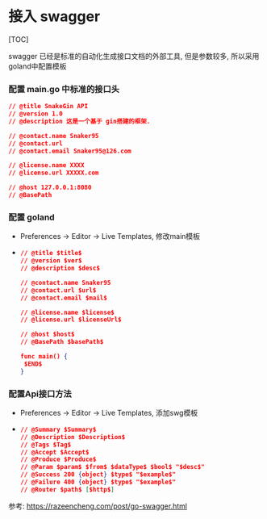 # 接入 swagger

[TOC]

swagger 已经是标准的自动化生成接口文档的外部工具, 但是参数较多, 所以采用 goland中配置模板

### 配置 main.go 中标准的接口头

```json
// @title SnakeGin API
// @version 1.0
// @description 这是一个基于 gin搭建的框架.

// @contact.name Snaker95
// @contact.url
// @contact.email Snaker95@126.com

// @license.name XXXX
// @license.url XXXXX.com

// @host 127.0.0.1:8080
// @BasePath
```

### 配置 goland

* Preferences -> Editor -> Live Templates, 修改main模板

* ```json
  // @title $title$
  // @version $ver$
  // @description $desc$
  
  // @contact.name Snaker95
  // @contact.url $url$
  // @contact.email $mail$
  
  // @license.name $license$
  // @license.url $licenseUrl$
  
  // @host $host$
  // @BasePath $basePath$
  
  func main() {
   $END$
  }
  ```

### 配置Api接口方法

* Preferences -> Editor -> Live Templates, 添加swg模板

* ```json
  // @Summary $Summary$
  // @Description $Description$
  // @Tags $Tag$
  // @Accept $Accept$
  // @Produce $Produce$
  // @Param $param$ $from$ $dataType$ $bool$ "$desc$"
  // @Success 200 {object} $type$ "$example$"
  // @Failure 400 {object} $type$ "$example$"
  // @Router $path$ [$http$]
  ```

参考: https://razeencheng.com/post/go-swagger.html